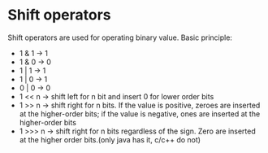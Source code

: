 # Shift operators
Shift operators are used for operating binary value.
Basic principle:
* 1 & 1 -> 1 
* 1 & 0 -> 0
* 1 | 1 -> 1
* 1 | 0 -> 1
* 0 | 0 -> 0
* 1 << n -> shift left for n bit and insert 0 for lower order bits
* 1 >> n -> shift right for n bits. 
If the value is positive, zeroes are inserted at the higher-order bits; if the value is negative, ones are inserted at the higher-order bits
* 1 >>> n -> shift right for n bits regardless of the sign. Zero are inserted at the higher order bits.(only java has it, c/c++ do not)